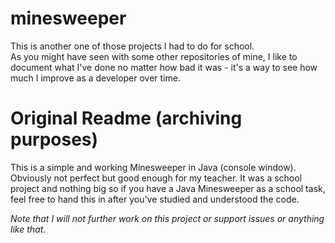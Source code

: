 # minesweeper
This is another one of those projects I had to do for school.  
As you might have seen with some other repositories of mine, I like to document what I've done no matter how bad it was - it's a way to see how much I improve as a developer over time.

# Original Readme (archiving purposes)
This is a simple and working Minesweeper in Java (console window). 
Obviously not perfect but good enough for my teacher.
It was a school project and nothing big so if you have a Java Minesweeper as a school task,
feel free to hand this in after you've studied and understood the code.

_Note that I will not further work on this project or support issues or anything like that._
